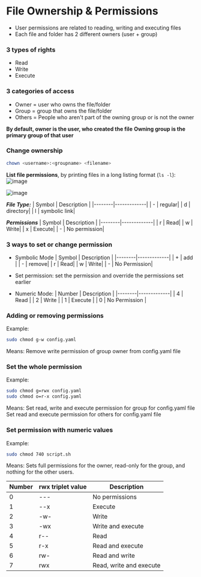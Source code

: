 # File Ownership & Permissions
- User permissions are related to reading, writing and executing files
- Each file and folder has 2 different owners (user + group)

### 3 types of rights
- Read
- Write
- Execute

### 3 categories of access
- Owner = user who owns the file/folder
- Group = group that owns the file/folder
- Others = People who aren't part of the owning group or is not the owner

**By default, owner is the user, who created the file**
**Owning group is the primary group of that user**

### Change ownership
```bash
chown <username>:<groupname> <filename>
```

**List file permissions**, by printing files in a long listing format (`ls -l`):
![image](https://user-images.githubusercontent.com/20329508/198203687-83eaff2e-635c-4dcb-b736-91bf41d31f37.png)

![image](https://user-images.githubusercontent.com/20329508/198204249-cd309465-18aa-4a9b-b1db-54d24e2a0a66.png)

***File Type:***
| Symbol | Description |
|--------|-------------|
| \- | regular| 
| d | directory| 
| l | symbolic link| 

***Permissions***
| Symbol | Description |
|--------|-------------|
| r | Read| 
| w | Write| 
| x | Execute| 
| \- | No permission| 

### 3 ways to set or change permission
- Symbolic Mode
  | Symbol | Description |
  |--------|-------------|
  | + | add | 
  | \- | remove| 
  | r | Read| 
  | w | Write| 
  | \- | No Permission| 

- Set permission: set the permission and override the permissions set earlier
- Numeric Mode:
  | Number | Description |
  |--------|-------------|
  | 4 | Read |
  | 2 | Write |
  | 1 | Execute |
  | 0 | No Permission | 

### Adding or removing permissions
Example: 
```bash
sudo chmod g-w config.yaml
```
Means: Remove write permission of group owner from config.yaml file

### Set the whole permission
Example:
```bash
sudo chmod g=rwx config.yaml
sudo chmod o=r-x config.yaml
```
Means: 
Set read, write and execute permission for group for config.yaml file   
Set read and execute permission for others for config.yaml file

### Set permission with numeric values
Example:
```bash
sudo chmod 740 script.sh
```
Means: Sets full permissions for the owner, read-only for the group, and nothing for the other users.

| Number |	rwx triplet value |	Description|
|--------|--------------------|------------|
| 0	| ---	| No permissions |
| 1	| --x	| Execute |
| 2	| -w-	| Write |
| 3	| -wx	| Write and execute | 
| 4	| r--	| Read | 
| 5	| r-x	| Read and execute | 
| 6	| rw-	| Read and write | 
| 7	| rwx	| Read, write and execute |
